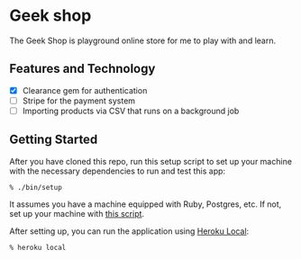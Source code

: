 # Geek shop
The Geek Shop is playground online store for me to play with and learn.

## Features and Technology

- [x] Clearance gem for authentication
- [ ] Stripe for the payment system
- [ ] Importing products via CSV that runs on a background job

## Getting Started

After you have cloned this repo, run this setup script to set up your machine
with the necessary dependencies to run and test this app:

    % ./bin/setup

It assumes you have a machine equipped with Ruby, Postgres, etc. If not, set up
your machine with [this script].

[this script]: https://github.com/thoughtbot/laptop

After setting up, you can run the application using [Heroku Local]:

    % heroku local

[Heroku Local]: https://devcenter.heroku.com/articles/heroku-local

